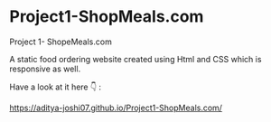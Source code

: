 # Project1-ShopMeals.com
Project 1- ShopeMeals.com

A static food ordering website created using Html and CSS which is responsive as well.

Have a look at it here 👇 :

https://aditya-joshi07.github.io/Project1-ShopMeals.com/
